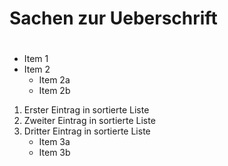 # Sachen zur Ueberschrift <h1>


* Item 1
* Item 2
  * Item 2a
  * Item 2b

1. Erster Eintrag in sortierte Liste
2. Zweiter Eintrag in sortierte Liste
3. Dritter Eintrag in sortierte Liste
   * Item 3a
   * Item 3b
